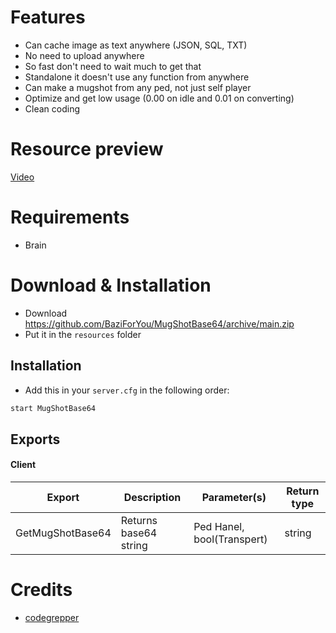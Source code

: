 # Features
- Can cache image as text anywhere (JSON, SQL, TXT)
- No need to upload anywhere
- So fast don't need to wait much to get that
- Standalone it doesn't use any function from anywhere
- Can make a mugshot from any ped, not just self player
- Optimize and get low usage (0.00 on idle and 0.01 on converting)
- Clean coding

# Resource preview
[Video](https://youtu.be/DHog499Fkkk)

# Requirements
- Brain

# Download & Installation

- Download https://github.com/BaziForYou/MugShotBase64/archive/main.zip
- Put it in the `resources` folder 

## Installation	
- Add this in your `server.cfg` in the following order:
```bash
start MugShotBase64
```

## Exports	
#### Client

| Export                         | Description                               | Parameter(s)  | Return type          |
|--------------------------------|-------------------------------------------|---------------|----------------------|
| GetMugShotBase64               | Returns base64 string                     | Ped Hanel, bool(Transpert)   | string |



# Credits
- [codegrepper](https://www.codegrepper.com/code-examples/javascript/convert+image+to+base64+using+javascript)
